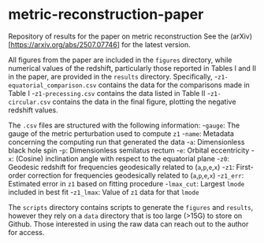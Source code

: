 # metric-reconstruction-paper
Repository of results for the paper on metric reconstruction
See the (arXiv)[https://arxiv.org/abs/2507.07746] for the latest version.

All figures from the paper are included in the `figures` directory, while numerical values of the redshift, particularly those reported in Tables I and II in the paper, are provided in the `results` directory. Specifically,
    -`z1-equatorial_comparison.csv` contains the data for the comparisons made in Table I
    -`z1-precessing.csv` contains the data listed in Table II
    -`z1-circular.csv` contains the data in the final figure, plotting the negative redshift values.

The `.csv` files are structured with the following information:
    -`gauge`: The gauge of the metric perturbation used to compute `z1`
    -`name`: Metadata concerning the computing run that generated the data
    -`a`: Dimensionless black hole spin
    -`p`: Dimensionless semilatus rectum
    -`e`: Orbital eccentricity
    -`x`: (Cosine) inclination angle with respect to the equatorial plane
    -`z0`: Geodesic redshift for frequencies geodesically related to (`a`,`p`,`e`,`x`)
    -`z1`: First-order correction for frequencies geodesically related to (`a`,`p`,`e`,`x`)
    -`z1_err`: Estimated error in `z1` based on fitting procedure
    -`lmax_cut`: Largest `lmode` included in best fit
    -`z1_lmax`: Value of `z1` data for that `lmode`

The `scripts` directory contains scripts to generate the `figures` and `results`, however they rely on a `data` directory that is too large (>15G) to store on Github. Those interested in using the raw data can reach out to the author for access.
